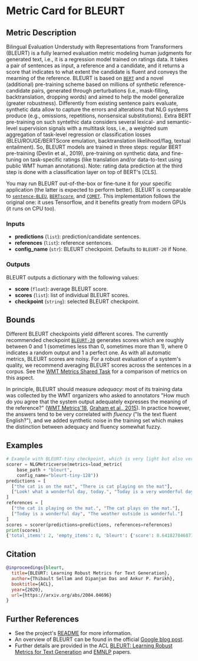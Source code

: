 # Metric Card for BLEURT

## Metric Description
Bilingual Evaluation Understudy with Representations from Transformers (BLEURT) is a fully learned evaluation metric modeling human judgments for generated text, i.e., it is a regression model trained on ratings data.
It takes a pair of sentences as input, a reference and a candidate, and it returns a score that indicates to what extent the candidate is fluent and conveys the mearning of the reference.
BLEURT is based on [`BERT`](https://arxiv.org/abs/1810.04805) and a novel (additional) pre-training scheme based on millions of synthetic reference-candidate pairs, generated through perturbations (i.e., mask-filling, backtranslation, dropping words) and aimed to help the model generalize (greater robustness).
Differently from existing sentence pairs evaluate, synthetic data allow to capture the errors and alterations that NLG systems produce (e.g., omissions, repetitions, nonsensical substitutions).
Extra BERT pre-training on such syntethic data considers several lexical- and semantic-level supervision signals with a multitask loss, i.e., a weighted sum aggregation of task-level regression or classification losses (BLEU/ROUGE/BERTScore emulation, backtranslation likelihood/flag, textual entailment).
So, BLEURT models are trained in three steps: regular BERT pre-training (Devlin et al., 2019), pre-training on synthetic data, and fine-tuning on task-specific ratings (like translation and/or data-to-text using public WMT human annotations).
Note: rating data prediction at the third step is done with a classification layer on top of BERT's [CLS].

You may run BLEURT out-of-the-box or fine-tune it for your specific application (the latter is expected to perform better).
BLEURT is comparable to [`sentence-BLEU`](https://en.wikipedia.org/wiki/BLEU), [`BERTscore`](https://arxiv.org/abs/1904.09675), and [`COMET`](https://github.com/Unbabel/COMET).
This implementation follows the original one: it uses Tensorflow, and it benefits greatly from modern GPUs (it runs on CPU too).

### Inputs
- **predictions** (`list`): prediction/candidate sentences.
- **references** (`list`): reference sentences.
- **config_name** (`str`): BLEURT checkpoint. Defaults to `BLEURT-20` if None.

### Outputs
BLEURT outputs a dictionary with the following values:
- **score** (`float`): average BLEURT score.
- **scores** (`list`): list of individual BLEURT scores.
- **checkpoint** (`string`): selected BLEURT checkpoint.

## Bounds
Different BLEURT checkpoints yield different scores.
The currently recommended checkpoint [`BLEURT-20`](https://storage.googleapis.com/bleurt-oss-21/BLEURT-20.zip) generates scores which are roughly between 0 and 1 (sometimes less than 0, sometimes more than 1), where 0 indicates a random output and 1 a perfect one.
As with all automatic metrics, BLEURT scores are noisy.
For a robust evaluation of a system's quality, we recommend averaging BLEURT scores across the sentences in a corpus.
See the [WMT Metrics Shared Task](http://statmt.org/wmt21/metrics-task.html) for a comparison of metrics on this aspect.

In principle, BLEURT should measure *adequacy*: most of its training data was collected by the WMT organizers who asked to annotators "How much do you agree that the system output adequately expresses the meaning of the reference?" ([WMT Metrics'18](http://www.statmt.org/wmt18/pdf/WMT078.pdf), [Graham et al., 2015](https://minerva-access.unimelb.edu.au/bitstream/handle/11343/56463/Graham_Can-machine-translation.pdf)).
In practice however, the answers tend to be very correlated with *fluency* ("Is the text fluent English?"), and we added synthetic noise in the training set which makes the distinction between adequacy and fluency somewhat fuzzy.

## Examples
```python
# Example with BLEURT-tiny checkpoint, which is very light but also very inaccurate
scorer = NLGMetricverse(metrics=load_metric(
    base_path + "bleurt",
    config_name="bleurt-tiny-128"))
predictions = [
  ["the cat is on the mat", "There is cat playing on the mat"],
  ["Look! what a wonderful day, today.", "Today is a very wonderful day"]
]
references = [
  ["the cat is playing on the mat.", "The cat plays on the mat."], 
  ["Today is a wonderful day", "The weather outside is wonderful."]
]
scores = scorer(predictions=predictions, references=references)
print(scores)
{'total_items': 2, 'empty_items': 0, 'bleurt': {'score': 0.6418270468711853, 'scores': [0.47344332933425903, 0.8102107644081116], 'checkpoint': 'bleurt-tiny-128'}}
```

## Citation
```bibtex
@inproceedings{bleurt,
  title={BLEURT: Learning Robust Metrics for Text Generation},
  author={Thibault Sellam and Dipanjan Das and Ankur P. Parikh},
  booktitle={ACL},
  year={2020},
  url={https://arxiv.org/abs/2004.04696}
}
```

## Further References
- See the project's [README](https://github.com/google-research/bleurt#readme) for more information.
- An overview of BLEURT can be found in the official [Google blog post](https://ai.googleblog.com/2020/05/evaluating-natural-language-generation.html).
- Further details are provided in the ACL [BLEURT: Learning Robust Metrics for Text Generation](https://arxiv.org/abs/2004.04696) and [EMNLP](http://arxiv.org/abs/2110.06341) papers.
